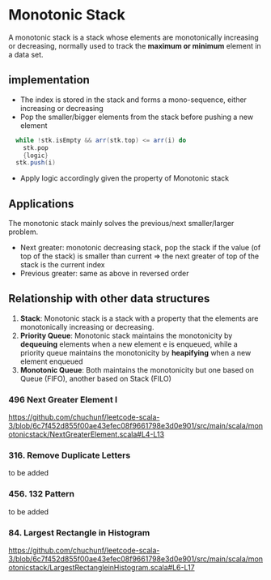 # Monotonic Stack
A monotonic stack is a stack whose elements are monotonically increasing or decreasing, 
normally used to track the **maximum or minimum** element in a data set.

## implementation 
* The index is stored in the stack and forms a mono-sequence, either increasing or decreasing
* Pop the smaller/bigger elements from the stack before pushing a new element 
```scala
  while !stk.isEmpty && arr(stk.top) <= arr(i) do 
    stk.pop
    {logic}
  stk.push(i)
```
* Apply logic accordingly given the property of Monotonic stack

## Applications
The monotonic stack mainly solves the previous/next smaller/larger problem.
* Next greater: monotonic decreasing stack, pop the stack if the value (of top of the stack) is smaller than current => the next greater of top of the stack is the current index
* Previous greater: same as above in reversed order

## Relationship with other data structures
1. **Stack**: Monotonic stack is a stack with a property that the elements are monotonically increasing or decreasing. 
2. **Priority Queue**: Monotonic stack maintains the monotonicity by **dequeuing** elements when a new element e is enqueued, while a priority queue maintains the monotonicity by **heapifying** when a new element enqueued
3. **Monotonic Queue**: Both maintains the monotonicity but one based on Queue (FIFO), another based on Stack (FILO)

### 496	Next Greater Element I
https://github.com/chuchunf/leetcode-scala-3/blob/6c7f452d855f00ae43efec08f9661798e3d0e901/src/main/scala/monotonicstack/NextGreaterElement.scala#L4-L13

### 316. Remove Duplicate Letters
to be added

### 456. 132 Pattern
to be added

### 84. Largest Rectangle in Histogram
https://github.com/chuchunf/leetcode-scala-3/blob/6c7f452d855f00ae43efec08f9661798e3d0e901/src/main/scala/monotonicstack/LargestRectangleinHistogram.scala#L6-L17
